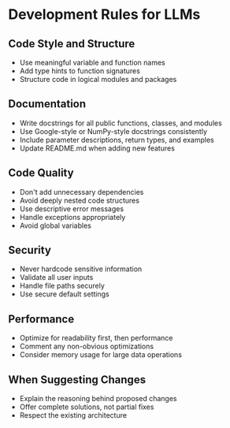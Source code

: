 # Development Rules for LLMs

## Code Style and Structure
- Use meaningful variable and function names
- Add type hints to function signatures
- Structure code in logical modules and packages

## Documentation
- Write docstrings for all public functions, classes, and modules
- Use Google-style or NumPy-style docstrings consistently
- Include parameter descriptions, return types, and examples
- Update README.md when adding new features

## Code Quality
- Don't add unnecessary dependencies
- Avoid deeply nested code structures
- Use descriptive error messages
- Handle exceptions appropriately
- Avoid global variables

## Security
- Never hardcode sensitive information
- Validate all user inputs
- Handle file paths securely
- Use secure default settings

## Performance
- Optimize for readability first, then performance
- Comment any non-obvious optimizations
- Consider memory usage for large data operations

## When Suggesting Changes
- Explain the reasoning behind proposed changes
- Offer complete solutions, not partial fixes
- Respect the existing architecture

